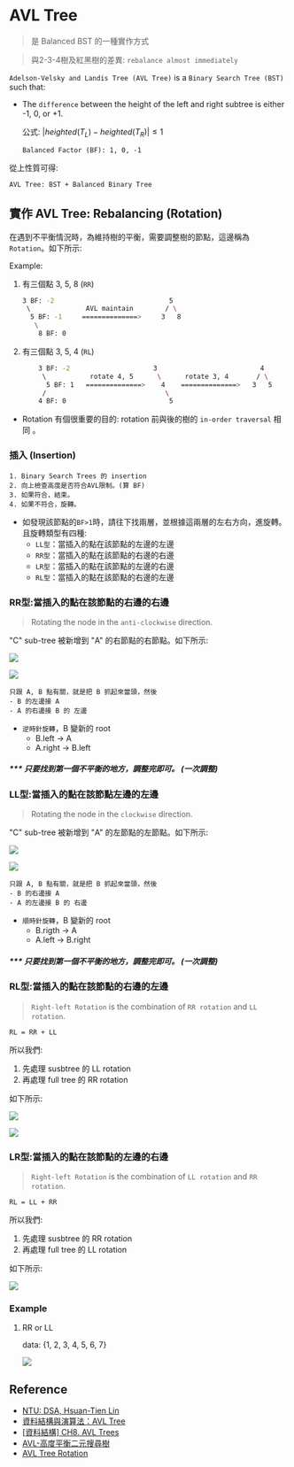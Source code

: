 # AVL Tree

> 是 Balanced BST 的一種實作方式

> 與2-3-4樹及紅黑樹的差異: `rebalance almost immediately`

`Adelson-Velsky and Landis Tree (AVL Tree)` is a `Binary Search Tree (BST)` such that:

- The `difference` between the height of the left and right subtree is either -1, 0, or +1.

    公式: $|heighted(T_L) -  heighted(T_R)| \leq 1$

    ```
    Balanced Factor (BF): 1, 0, -1
    ```

從上性質可得:

```
AVL Tree: BST + Balanced Binary Tree
```

## 實作 AVL Tree: Rebalancing (Rotation)

在遇到不平衡情況時，為維持樹的平衡，需要調整樹的節點，這邊稱為 `Rotation`。如下所示:

Example:

1. 有三個點 3, 5, 8 (`RR`)

    ```sh
    3 BF: -2                             5
     \              AVL maintain        / \
      5 BF: -1     ==============>     3   8
       \
        8 BF: 0
    ```

2. 有三個點 3, 5, 4 (`RL`)

    ```sh
        3 BF: -2                     3                          4
         \           rotate 4, 5      \      rotate 3, 4       / \
          5 BF: 1   ==============>    4    ==============>   3   5
         /                              \
        4 BF: 0                          5
    ```

- Rotation 有個很重要的目的: rotation 前與後的樹的 `in-order traversal` 相同 。

### 插入 (Insertion)

```
1. Binary Search Trees 的 insertion
2. 向上檢查高度是否符合AVL限制。(算 BF)
3. 如果符合，結束。
4. 如果不符合，旋轉。
```

- 如發現該節點的`BF>1`時，請往下找兩層，並根據這兩層的左右方向，進旋轉。且旋轉類型有四種:
    - `LL型`：當插入的點在該節點的左邊的左邊
    - `RR型`：當插入的點在該節點的右邊的右邊
    - `LR型`：當插入的點在該節點的左邊的右邊
    - `RL型`：當插入的點在該節點的右邊的左邊

### RR型:當插入的點在該節點的右邊的右邊

> Rotating the node in the `anti-clockwise` direction.

"C" sub-tree 被新增到 "A" 的右節點的右節點。如下所示:

![](images/avl_rr.png)

![](images/avl_rr_2.png)

```
只跟 A, B 點有關，就是把 B 抓起來當頭，然後
- B 的左邊接 A
- A 的右邊接 B 的 左邊
```

- `逆時針旋轉`，B 變新的 root
  - B.left -> A
  - A.right -> B.left

##### *** 只要找到第一個不平衡的地方，調整完即可。 (一次調整)

### LL型:當插入的點在該節點左邊的左邊

> Rotating the node in the `clockwise` direction.

"C" sub-tree 被新增到 "A" 的左節點的左節點。如下所示:

![](images/avl_ll.png)

![](images/avl_ll_2.png)

```
只跟 A, B 點有關，就是把 B 抓起來當頭，然後
- B 的右邊接 A
- A 的左邊接 B 的 右邊
```

- `順時針旋轉`，B 變新的 root
  - B.rigth -> A
  - A.left -> B.right

##### *** 只要找到第一個不平衡的地方，調整完即可。 (一次調整)

### RL型:當插入的點在該節點的右邊的左邊

> `Right-left Rotation` is the combination of `RR rotation` and `LL rotation`.

```
RL = RR + LL
```

所以我們:

1. 先處理 susbtree 的 LL rotation
2. 再處理 full tree 的 RR rotation

如下所示:

![](images/avl_rl.png)

![](images/avl_rl_2.png)

### LR型:當插入的點在該節點的左邊的右邊

> `Right-left Rotation` is the combination of `LL rotation` and `RR rotation`.

```
RL = LL + RR
```

所以我們:

1. 先處理 susbtree 的 RR rotation
2. 再處理 full tree 的 LL rotation

如下所示:

![](images/avl_lr.png)

### Example

1. RR or LL

    data: {1, 2, 3, 4, 5, 6, 7}

    ![](images/example_rr.png)

## Reference

- [NTU: DSA, Hsuan-Tien Lin](https://www.csie.ntu.edu.tw/~htlin/course/dsa20spring/)
- [資料結構與演算法：AVL Tree](https://josephjsf2.github.io/data/structure/and/algorithm/2019/06/22/avl-tree.html)
- [[資料結構] CH8. AVL Trees](https://hackmd.io/@Zero871015/rJksqh83X?type=view)
- [AVL-高度平衡二元搜尋樹](https://www.notes-hz.com/post/128)
- [AVL Tree Rotation](https://www.educba.com/avl-tree-rotation/)
